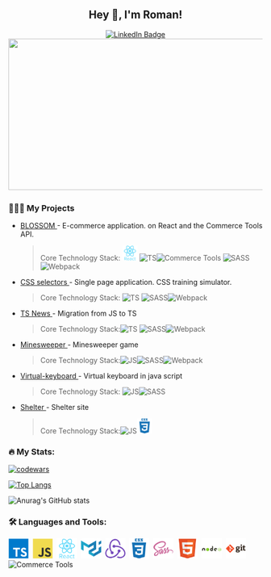
<p align="center">
  <h2 align="center">Hey 👋, I'm Roman!</h2>
</p>
<div align="center"> <a href="https://www.linkedin.com/in/roman-kadevich-348145279/">
    <img src="https://img.shields.io/badge/LinkedIn-blue?style=for-the-badge&logo=linkedin&logoColor=white" alt="LinkedIn Badge"/>
  </a>
  </div>
  
  
  <div align="center">
  <img src="https://media.giphy.com/media/L8K62iTDkzGX6/giphy.gif" width="600" height="300"/>
</div>

<div>
  



 ### 👨🏻‍💻 My Projects
 <ul>
 <li><a href="https://bug-busters.netlify.app/" target="_blanc">
   BLOSSOM
</a> - E-commerce application. on React and the Commerce Tools API. <br>

> Core Technology Stack: <img width="30" height="30" src="https://github.com/devicons/devicon/blob/master/icons/react/react-original-wordmark.svg" alt="React"/> <img width="30" height="30" src="https://github.com/RomanKadevich/RomanKadevich/assets/123977364/2261b66e-a3e4-414f-8de5-a308c0840ef8" alt="TS"/><img width="70" height="40" src="https://commercetools.com/_build/images/logos/commercetools-logo-desktop.svg" alt="Commerce Tools"/> <img width="30" height="30" src="https://github.com/RomanKadevich/RomanKadevich/assets/123977364/5be28446-63d9-4107-aa48-a4828645009f" alt="SASS"/><img width="30" height="30" src="https://github.com/RomanKadevich/RomanKadevich/assets/123977364/498a29bb-d0b7-4d95-95f1-0951924bc4e4" alt="Webpack"/><br></li>
 <li><a href="https://romankadevich.github.io/rsschool-tasks/RSS-CSS-Selectors" target="_blanc">
   CSS selectors 
</a> - Single page application. CSS training simulator. <br>

> Core Technology Stack: <img width="30" height="30" src="https://github.com/RomanKadevich/RomanKadevich/assets/123977364/2261b66e-a3e4-414f-8de5-a308c0840ef8" alt="TS"/> <img width="30" height="30" src="https://github.com/RomanKadevich/RomanKadevich/assets/123977364/5be28446-63d9-4107-aa48-a4828645009f" alt="SASS"/><img width="30" height="30" src="https://github.com/RomanKadevich/RomanKadevich/assets/123977364/498a29bb-d0b7-4d95-95f1-0951924bc4e4" alt="Webpack"/><br></li>
<li><a href="https://rolling-scopes-school.github.io/wellder00-JSFE2023Q1/migration-ts/" target="_blanc">
   TS News
</a> - Migration from JS to TS <br>

> Core Technology Stack:<img width="30" height="30" src="https://github.com/RomanKadevich/RomanKadevich/assets/123977364/2261b66e-a3e4-414f-8de5-a308c0840ef8" alt="TS"/> <img width="30" height="30" src="https://github.com/RomanKadevich/RomanKadevich/assets/123977364/5be28446-63d9-4107-aa48-a4828645009f" alt="SASS"/><img width="30" height="30" src="https://github.com/RomanKadevich/RomanKadevich/assets/123977364/498a29bb-d0b7-4d95-95f1-0951924bc4e4" alt="Webpack"/><br></li>
<li><a href="https://romankadevich.github.io/rsschool-tasks/minesweeper " target="_blanc">
   Minesweeper
</a> - Minesweeper game <br>

> Core Technology Stack:<img width="30" height="30" src="https://github.com/RomanKadevich/RomanKadevich/assets/123977364/5cb4e4ef-cce6-40e4-873c-846a3be05c8c" alt="JS"/><img width="30" height="30" src="https://github.com/RomanKadevich/RomanKadevich/assets/123977364/5be28446-63d9-4107-aa48-a4828645009f" alt="SASS"/><img width="30" height="30" src="https://github.com/RomanKadevich/RomanKadevich/assets/123977364/498a29bb-d0b7-4d95-95f1-0951924bc4e4" alt="Webpack"/><br>

<li><a href="https://romankadevich.github.io/virtual-keyboard" target="_blanc">
    Virtual-keyboard  
</a> - Virtual keyboard in java script<br>

> Core Technology Stack: <img width="30" height="30" src="https://github.com/RomanKadevich/RomanKadevich/assets/123977364/5cb4e4ef-cce6-40e4-873c-846a3be05c8c" alt="JS"/><img width="30" height="30" src="https://github.com/RomanKadevich/RomanKadevich/assets/123977364/5be28446-63d9-4107-aa48-a4828645009f" alt="SASS"/><br></li>

<li><a href="https://romankadevich.github.io/rsschool-tasks/shelter/pages/main" target="_blanc">
   Shelter
</a> - Shelter site <br>

> Core Technology Stack:<img width="30" height="30" src="https://github.com/RomanKadevich/RomanKadevich/assets/123977364/5cb4e4ef-cce6-40e4-873c-846a3be05c8c" alt="JS"/><img width="30" height="30" src="https://github.com/devicons/devicon/blob/master/icons/css3/css3-plain-wordmark.svg" alt="CSS"/><br></li>
 </ul>
 


 


### :fire: My Stats:
[![codewars](https://www.codewars.com/users/romankadevich/badges/micro)](https://www.codewars.com/users/romankadevich) 


[![Top Langs](https://github-readme-stats.vercel.app/api/top-langs/?username=RomanKadevich&layout=compact&theme=dracula)](https://github.com/anuraghazra/github-readme-stats)



![Anurag's GitHub stats](https://github-readme-stats.vercel.app/api?username=RomanKadevich&show_icons=true&theme=dracula)


 ### :hammer_and_wrench: Languages and Tools:
   <img src="https://github.com/devicons/devicon/blob/master/icons/typescript/typescript-original.svg" title="TypeScript" alt="TypeScript" width="40" height="40"/>&nbsp;
 <img src="https://github.com/devicons/devicon/blob/master/icons/javascript/javascript-original.svg" title="JavaScript" alt="JavaScript" width="40" height="40"/>&nbsp;
  <img src="https://github.com/devicons/devicon/blob/master/icons/react/react-original-wordmark.svg" title="React" alt="React" width="40" height="40"/>&nbsp;
  <img src="https://github.com/devicons/devicon/blob/master/icons/materialui/materialui-original.svg" title="Material UI" alt="Material UI" width="40" height="40"/>&nbsp;
  <img src="https://github.com/devicons/devicon/blob/master/icons/redux/redux-original.svg" title="Redux" alt="Redux " width="40" height="40"/>&nbsp;
  <img src="https://github.com/devicons/devicon/blob/master/icons/css3/css3-plain-wordmark.svg"  title="CSS3" alt="CSS" width="40" height="40"/>&nbsp;
    <img src="https://github.com/devicons/devicon/blob/master/icons/sass/sass-original.svg"  title="SASS" alt="SASS" width="40" height="40"/>&nbsp;
  <img src="https://github.com/devicons/devicon/blob/master/icons/html5/html5-original.svg" title="HTML5" alt="HTML" width="40" height="40"/>&nbsp;
  <img src="https://github.com/devicons/devicon/blob/master/icons/nodejs/nodejs-original-wordmark.svg" title="NodeJS" alt="NodeJS" width="40" height="40"/>&nbsp;
  <img src="https://github.com/devicons/devicon/blob/master/icons/git/git-original-wordmark.svg" title="Git" alt="Git" width="40" height="40"/>
<img width="70" height="40" src="https://commercetools.com/_build/images/logos/commercetools-logo-desktop.svg" alt="Commerce Tools"/>
</div>




